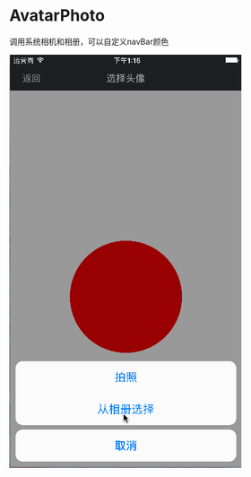 # AvatarPhoto
调用系统相机和相册，可以自定义navBar颜色

![image](https://github.com/zhanggm79/AvatarPhoto/blob/master/0.gif)

